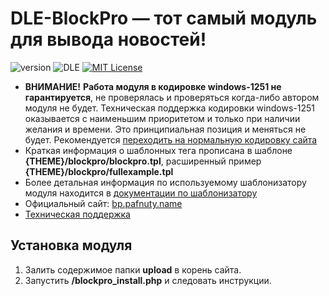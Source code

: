 # DLE-BlockPro — тот самый модуль для вывода новостей!
![version](https://img.shields.io/badge/version-5.0.1-red.svg?style=flat-square "Version")
![DLE](https://img.shields.io/badge/DLE-10.x-green.svg?style=flat-square "DLE Version")
[![MIT License](https://img.shields.io/badge/license-MIT-blue.svg?style=flat-square)](https://github.com/dle-modules/DLE-BlockPro/blob/master/LICENSE)

- **ВНИМАНИЕ!** **Работа модуля в кодировке windows-1251 не гарантируется**, не проверялась и проверяться когда-либо автором модуля не будет. Техническая поддержка кодировки windows-1251 оказывается с наименьшим приоритетом и только при наличии желания и времени. Это принципиальная позиция и меняться не будет. Рекомендуется [переходить на нормальную кодировку сайта](https://github.com/pafnuty/DLE-Charset-Converter)
- Краткая информация о шаблонных тега прописана в шаблоне **{THEME}/blockpro/blockpro.tpl**, расширенный пример **{THEME}/blockpro/fullexample.tpl**
- Более детальная информация по используемому шаблонизатору модуля находится в [документации по шаблонизатору](https://github.com/bzick/fenom/blob/master/docs/ru/readme.md)
- Официальный сайт: [bp.pafnuty.name](http://bp.pafnuty.name/)
- [Техническая поддержка](https://github.com/pafnuty/BlockPro/issues)

## Установка модуля
1. Залить содержимое папки **upload** в корень сайта.
2. Запустить **/blockpro_install.php** и следовать инструкции.